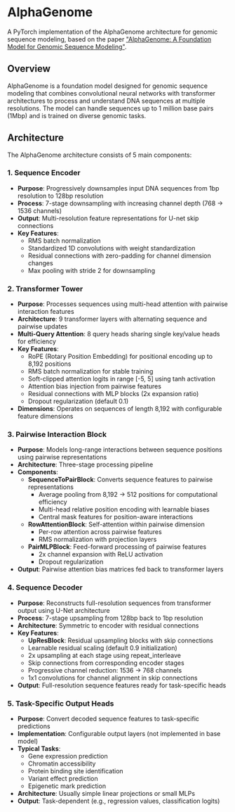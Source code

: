 # AlphaGenome

A PyTorch implementation of the AlphaGenome architecture for genomic sequence modeling, based on the paper ["AlphaGenome: A Foundation Model for Genomic Sequence Modeling"](https://www.biorxiv.org/content/10.1101/2025.06.25.661532v2.full.pdf).

## Overview

AlphaGenome is a foundation model designed for genomic sequence modeling that combines convolutional neural networks with transformer architectures to process and understand DNA sequences at multiple resolutions. The model can handle sequences up to 1 million base pairs (1Mbp) and is trained on diverse genomic tasks.

## Architecture

The AlphaGenome architecture consists of 5 main components:

### 1. Sequence Encoder
- **Purpose**: Progressively downsamples input DNA sequences from 1bp resolution to 128bp resolution
- **Process**: 7-stage downsampling with increasing channel depth (768 → 1536 channels)
- **Output**: Multi-resolution feature representations for U-net skip connections
- **Key Features**:
  - RMS batch normalization
  - Standardized 1D convolutions with weight standardization
  - Residual connections with zero-padding for channel dimension changes
  - Max pooling with stride 2 for downsampling

### 2. Transformer Tower
- **Purpose**: Processes sequences using multi-head attention with pairwise interaction features
- **Architecture**: 9 transformer layers with alternating sequence and pairwise updates
- **Multi-Query Attention**: 8 query heads sharing single key/value heads for efficiency
- **Key Features**:
  - RoPE (Rotary Position Embedding) for positional encoding up to 8,192 positions
  - RMS batch normalization for stable training
  - Soft-clipped attention logits in range [-5, 5] using tanh activation
  - Attention bias injection from pairwise features
  - Residual connections with MLP blocks (2x expansion ratio)
  - Dropout regularization (default 0.1)
- **Dimensions**: Operates on sequences of length 8,192 with configurable feature dimensions

### 3. Pairwise Interaction Block
- **Purpose**: Models long-range interactions between sequence positions using pairwise representations
- **Architecture**: Three-stage processing pipeline
- **Components**:
  - **SequenceToPairBlock**: Converts sequence features to pairwise representations
    - Average pooling from 8,192 → 512 positions for computational efficiency
    - Multi-head relative position encoding with learnable biases
    - Central mask features for position-aware interactions
  - **RowAttentionBlock**: Self-attention within pairwise dimension
    - Per-row attention across pairwise features
    - RMS normalization with projection layers
  - **PairMLPBlock**: Feed-forward processing of pairwise features
    - 2x channel expansion with ReLU activation
    - Dropout regularization
- **Output**: Pairwise attention bias matrices fed back to transformer layers

### 4. Sequence Decoder
- **Purpose**: Reconstructs full-resolution sequences from transformer output using U-Net architecture
- **Process**: 7-stage upsampling from 128bp back to 1bp resolution
- **Architecture**: Symmetric to encoder with residual connections
- **Key Features**:
  - **UpResBlock**: Residual upsampling blocks with skip connections
  - Learnable residual scaling (default 0.9 initialization)
  - 2x upsampling at each stage using repeat_interleave
  - Skip connections from corresponding encoder stages
  - Progressive channel reduction: 1536 → 768 channels
  - 1x1 convolutions for channel alignment in skip connections
- **Output**: Full-resolution sequence features ready for task-specific heads

### 5. Task-Specific Output Heads
- **Purpose**: Convert decoded sequence features to task-specific predictions
- **Implementation**: Configurable output layers (not implemented in base model)
- **Typical Tasks**:
  - Gene expression prediction
  - Chromatin accessibility
  - Protein binding site identification
  - Variant effect prediction
  - Epigenetic mark prediction
- **Architecture**: Usually simple linear projections or small MLPs
- **Output**: Task-dependent (e.g., regression values, classification logits)

